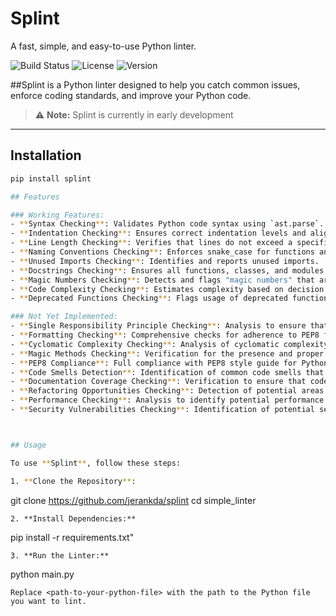 # Splint

A fast, simple, and easy-to-use Python linter.

![Build Status](https://github.com/jerankda/splint/actions/workflows/python-publish.yml/badge.svg)
![License](https://img.shields.io/github/license/jerankda/splint)
![Version](https://img.shields.io/pypi/v/splint)


##Splint is a Python linter designed to help you catch common issues, enforce coding standards, and improve your Python code.

> ⚠️ **Note:** Splint is currently in early development

---

## Installation

```bash
pip install splint

## Features

### Working Features:
- **Syntax Checking**: Validates Python code syntax using `ast.parse`.
- **Indentation Checking**: Ensures correct indentation levels and alignment.
- **Line Length Checking**: Verifies that lines do not exceed a specified length.
- **Naming Conventions Checking**: Enforces snake_case for functions and classes, camelCase for variables, and CONSTANT_CASE for constants.
- **Unused Imports Checking**: Identifies and reports unused imports.
- **Docstrings Checking**: Ensures all functions, classes, and modules have docstrings.
- **Magic Numbers Checking**: Detects and flags "magic numbers" that are outside a specified range.
- **Code Complexity Checking**: Estimates complexity based on decision points within functions.
- **Deprecated Functions Checking**: Flags usage of deprecated functions.

### Not Yet Implemented:
- **Single Responsibility Principle Checking**: Analysis to ensure that each function or class adheres to the Single Responsibility Principle.
- **Formatting Checking**: Comprehensive checks for adherence to PEP8 formatting standards, including code style and formatting rules.
- **Cyclomatic Complexity Checking**: Analysis of cyclomatic complexity to measure the number of linearly independent paths through the code.
- **Magic Methods Checking**: Verification for the presence and proper implementation of common Python magic methods.
- **PEP8 Compliance**: Full compliance with PEP8 style guide for Python code.
- **Code Smells Detection**: Identification of common code smells that may indicate potential issues or areas for improvement.
- **Documentation Coverage Checking**: Verification to ensure that code is adequately documented.
- **Refactoring Opportunities Checking**: Detection of potential areas in the code that may benefit from refactoring.
- **Performance Checking**: Analysis to identify potential performance bottlenecks and optimizations.
- **Security Vulnerabilities Checking**: Identification of potential security vulnerabilities in the code.



## Usage

To use **Splint**, follow these steps:

1. **Clone the Repository**:
   ```
   git clone https://github.com/jerankda/splint
   cd simple_linter
   ```
2. **Install Dependencies:**
   ```
   pip install -r requirements.txt"
   ```
3. **Run the Linter:**
   ```
   python main.py <path-to-your-python-file>
   ```
   Replace <path-to-your-python-file> with the path to the Python file you want to lint.
